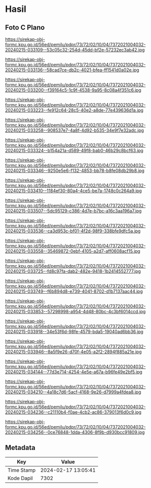 # Hasil

## Foto C Plano

https://sirekap-obj-formc.kpu.go.id/56ed/pemilu/pdpr/73/72/02/10/04/7372021004032-20240215-033109--53c05c32-254d-45dd-bf2e-57232ec3ab42.jpg

https://sirekap-obj-formc.kpu.go.id/56ed/pemilu/pdpr/73/72/02/10/04/7372021004032-20240215-033136--58cad7ce-db2c-4021-bfea-ff1541d0a02e.jpg

https://sirekap-obj-formc.kpu.go.id/56ed/pemilu/pdpr/73/72/02/10/04/7372021004032-20240215-033200--f39164c5-1c9f-4538-9a95-8c08a4f351c6.jpg

https://sirekap-obj-formc.kpu.go.id/56ed/pemilu/pdpr/73/72/02/10/04/7372021004032-20240215-033223--fe912c64-28c5-40e2-a8de-77e439636d1a.jpg

https://sirekap-obj-formc.kpu.go.id/56ed/pemilu/pdpr/73/72/02/10/04/7372021004032-20240215-033258--908537e7-4a8f-4d92-b535-34e9f7e32adc.jpg

https://sirekap-obj-formc.kpu.go.id/56ed/pemilu/pdpr/73/72/02/10/04/7372021004032-20240215-033324--b154a21a-d589-49f8-bab0-46b29c8bcf63.jpg

https://sirekap-obj-formc.kpu.go.id/56ed/pemilu/pdpr/73/72/02/10/04/7372021004032-20240215-033346--9250e5e6-f132-4853-bb78-b8fe08db29b8.jpg

https://sirekap-obj-formc.kpu.go.id/56ed/pemilu/pdpr/73/72/02/10/04/7372021004032-20240215-033410--1184ef30-80a4-4ce5-be7a-1748c0c264a9.jpg

https://sirekap-obj-formc.kpu.go.id/56ed/pemilu/pdpr/73/72/02/10/04/7372021004032-20240215-033507--5dc95129-c386-4d7e-b7bc-a16c3aa196a7.jpg

https://sirekap-obj-formc.kpu.go.id/56ed/pemilu/pdpr/73/72/02/10/04/7372021004032-20240215-033536--ca3d953c-bf01-4f2d-98f9-338bfe9dfc5a.jpg

https://sirekap-obj-formc.kpu.go.id/56ed/pemilu/pdpr/73/72/02/10/04/7372021004032-20240215-033558--35469872-0ebf-4105-a2d7-aff0608acf15.jpg

https://sirekap-obj-formc.kpu.go.id/56ed/pemilu/pdpr/73/72/02/10/04/7372021004032-20240215-033725--fd8c97fa-dab2-482e-9418-1b2414552777.jpg

https://sirekap-obj-formc.kpu.go.id/56ed/pemilu/pdpr/73/72/02/10/04/7372021004032-20240215-033749--f6b894d8-e739-4041-8702-d1b7137aac44.jpg

https://sirekap-obj-formc.kpu.go.id/56ed/pemilu/pdpr/73/72/02/10/04/7372021004032-20240215-033853--57298998-a954-4d48-80bc-4c3bf6014ccd.jpg

https://sirekap-obj-formc.kpu.go.id/56ed/pemilu/pdpr/73/72/02/10/04/7372021004032-20240215-033918--34e53f6d-98fe-4579-bda5-19040ad6bb36.jpg

https://sirekap-obj-formc.kpu.go.id/56ed/pemilu/pdpr/73/72/02/10/04/7372021004032-20240215-033946--8a5f9e26-d70f-4e05-a2f2-2894f885a21e.jpg

https://sirekap-obj-formc.kpu.go.id/56ed/pemilu/pdpr/73/72/02/10/04/7372021004032-20240215-034144--77d3e714-4254-4e5e-a67a-b96fe49e2bf5.jpg

https://sirekap-obj-formc.kpu.go.id/56ed/pemilu/pdpr/73/72/02/10/04/7372021004032-20240215-034210--4a18c7d6-5acf-4168-9e26-d7999a4fdea8.jpg

https://sirekap-obj-formc.kpu.go.id/56ed/pemilu/pdpr/73/72/02/10/04/7372021004032-20240215-034236--c21110b4-f0ae-4cb2-ac86-379013f6d0c9.jpg

https://sirekap-obj-formc.kpu.go.id/56ed/pemilu/pdpr/73/72/02/10/04/7372021004032-20240215-034256--0ce76848-1dda-4306-8f9b-d930bcc91809.jpg


## Metadata

| Key        | Value               |
| ---------- | ------------------- |
| Time Stamp | 2024-02-17 13:05:41 |
| Kode Dapil | 7302                |



